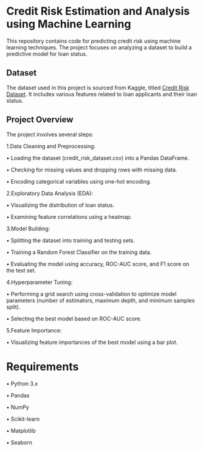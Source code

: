 # Credit Risk Estimation and Analysis using Machine Learning <div/>
This repository contains code for predicting credit risk using machine learning techniques. The project focuses on analyzing a dataset to build a predictive model for loan status.

## Dataset
The dataset used in this project is sourced from Kaggle, titled [Credit Risk Dataset](https://www.kaggle.com/datasets/laotse/credit-risk-dataset). It includes various features related to loan applicants and their loan status.

## Project Overview

The project involves several steps:

1.Data Cleaning and Preprocessing:
 
  • Loading the dataset (credit_risk_dataset.csv) into a Pandas DataFrame.
 
  • Checking for missing values and dropping rows with missing data.
 
  • Encoding categorical variables using one-hot encoding.<div/>
 

2.Exploratory Data Analysis (EDA):
 
  • Visualizing the distribution of loan status.
 
  • Examining feature correlations using a heatmap.<div/>
 
3.Model Building:

  • Splitting the dataset into training and testing sets.
 
  • Training a Random Forest Classifier on the training data.
  
  • Evaluating the model using accuracy, ROC-AUC score, and F1 score on the test set.

4.Hyperparameter Tuning:

 • Performing a grid search using cross-validation to optimize model parameters (number of estimators, maximum depth, and minimum samples split).

 • Selecting the best model based on ROC-AUC score.<div/>

5.Feature Importance:

 • Visualizing feature importances of the best model using a bar plot.

# Requirements

 • Python 3.x

 • Pandas

 • NumPy

 • Scikit-learn

 • Matplotlib

 • Seaborn
<div/>
